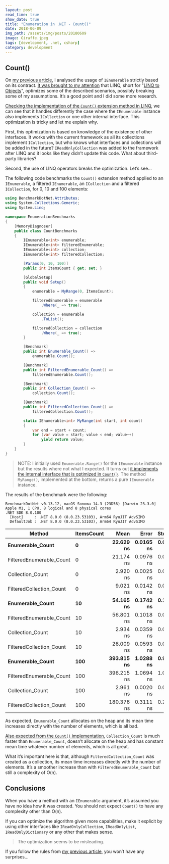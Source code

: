 ```yaml
---
layout: post
read_time: true
show_date: true
title: "Enumeration in .NET - Count()"
date: 2018-06-09
img_path: /assets/img/posts/20180609
image: Giraffe.jpeg
tags: [development, .net, csharp]
category: development
---
```


## Count()

On [my previous article](https://aalmada.github.io/posts/Enumeration-in-dotnet/), I analysed the usage of `IEnumerable` strictly based on its contract. [It was brought to my attention](https://twitter.com/jonaskulhanek/status/1005102953831727105) that LINQ, short for "[LINQ to Objects](https://learn.microsoft.com/en-us/dotnet/csharp/linq/query-a-collection-of-objects)", optimizes some of the described scenarios, possibly breaking some of my assumptions. It’s a good point and I did some more research.

[Checking the implementation of the `Count()` extension method in LINQ](https://github.com/dotnet/corefx/blob/70ec0ad490754fa64ab06dde1d1f10e4d36a83a9/src/System.Linq/src/System/Linq/Count.cs#L12), we can see that it handles differently the case where the `IEnumerable` instance also implements `ICollection` or one other internal interface. This optimization is tricky and let me explain why.

First, this optimization is based on knowledge of the existence of other interfaces. It works with the current framework as all its collections implement `ICollection`, but who knows what interfaces and collections will be added in the future? `IReadOnlyCollection` was added to the framework after LINQ and it looks like they didn’t update this code. What about third-party libraries?

Second, the use of LINQ operators breaks the optimization. Let’s see…

The following code benchmarks the `Count()` extension method applied to an `IEnumerable`, a filtered `IEnumerable`, an `ICollection` and a filtered `ICollection`, for 0, 10 and 100 elements:

```csharp
using BenchmarkDotNet.Attributes;
using System.Collections.Generic;
using System.Linq;

namespace EnumerationBenchmarks
{
    [MemoryDiagnoser]
    public class CountBenchmarks
    {
        IEnumerable<int> enumerable;
        IEnumerable<int> filteredEnumerable;
        IEnumerable<int> collection;
        IEnumerable<int> filteredCollection;

        [Params(0, 10, 100)]
        public int ItemsCount { get; set; }

        [GlobalSetup]
        public void Setup()
        {
            enumerable = MyRange(0, ItemsCount);

            filteredEnumerable = enumerable
                .Where(_ => true);

            collection = enumerable
                .ToList();

            filteredCollection = collection
                .Where(_ => true);
        }

        [Benchmark]
        public int Enumerable_Count() =>
            enumerable.Count();

        [Benchmark]
        public int FilteredEnumerable_Count() =>
            filteredEnumerable.Count();

        [Benchmark]
        public int Collection_Count() =>
            collection.Count();

        [Benchmark]
        public int FilteredCollection_Count() =>
            filteredCollection.Count();

        static IEnumerable<int> MyRange(int start, int count)
        {
            var end = start + count;
            for (var value = start; value < end; value++)
                yield return value;
        }
    }
}
```

> NOTE: I initially used `Enumerable.Range()` for the `IEnumerable` instance but the results where not what I expected. It turns out [it implements the internal interface that is optimized in `Count()`](https://github.com/dotnet/corefx/blob/70ec0ad490754fa64ab06dde1d1f10e4d36a83a9/src/System.Linq/src/System/Linq/Range.cs#L31). The method `MyRange()`, implemented at the bottom, returns a pure `IEnumerable` instance.

The results of the benchmark were the following:

```
BenchmarkDotNet v0.13.12, macOS Sonoma 14.3 (23D56) [Darwin 23.3.0]
Apple M1, 1 CPU, 8 logical and 8 physical cores
.NET SDK 8.0.100
  [Host]     : .NET 8.0.0 (8.0.23.53103), Arm64 RyuJIT AdvSIMD
  DefaultJob : .NET 8.0.0 (8.0.23.53103), Arm64 RyuJIT AdvSIMD
```

| Method                   | ItemsCount | Mean       | Error     | StdDev    | Gen0   | Allocated |
|------------------------- |----------- |-----------:|----------:|----------:|-------:|----------:|
| **Enumerable_Count**         | **0**          |  **22.629 ns** | **0.0165 ns** | **0.0146 ns** | **0.0089** |      **56 B** |
| FilteredEnumerable_Count | 0          |  21.174 ns | 0.0976 ns | 0.0815 ns | 0.0089 |      56 B |
| Collection_Count         | 0          |   2.920 ns | 0.0025 ns | 0.0023 ns |      - |         - |
| FilteredCollection_Count | 0          |   9.021 ns | 0.0142 ns | 0.0118 ns |      - |         - |
| **Enumerable_Count**         | **10**         |  **54.165 ns** | **0.1742 ns** | **0.1629 ns** | **0.0089** |      **56 B** |
| FilteredEnumerable_Count | 10         |  56.801 ns | 0.1018 ns | 0.0850 ns | 0.0089 |      56 B |
| Collection_Count         | 10         |   2.934 ns | 0.0359 ns | 0.0336 ns |      - |         - |
| FilteredCollection_Count | 10         |  26.009 ns | 0.0593 ns | 0.0526 ns |      - |         - |
| **Enumerable_Count**         | **100**        | **393.815 ns** | **1.0288 ns** | **0.9120 ns** | **0.0086** |      **56 B** |
| FilteredEnumerable_Count | 100        | 396.215 ns | 1.0694 ns | 1.0003 ns | 0.0086 |      56 B |
| Collection_Count         | 100        |   2.961 ns | 0.0020 ns | 0.0016 ns |      - |         - |
| FilteredCollection_Count | 100        | 180.376 ns | 0.3111 ns | 0.2429 ns |      - |         - |

As expected, `Enumerable_Count` allocates on the heap and its mean time increases directly with the number of elements, which is all bad.

[Also expected from the `Count()` implementation](https://github.com/dotnet/corefx/blob/70ec0ad490754fa64ab06dde1d1f10e4d36a83a9/src/System.Linq/src/System/Linq/Count.cs#L12), `Collection_Count` is much faster than `Enumerable_Count`, doesn’t allocate on the heap and has constant mean time whatever number of elements, which is all great.

What it’s important here is that, although `FilteredCollection_Count` was created as a collection, its mean time increases directly with the number of elements. It’s a smoother increase than with `FilteredEnumerable_Count` but still a complexity of O(n).

## Conclusions

When you have a method with an `IEnumerable` argument, it’s assumed you have no idea how it was created. You should not expect `Count()` to have any complexity other than O(n).

If you can optimize the algorithm given more capabilities, make it explicit by using other interfaces like `IReadOnlyCollection`, `IReadOnlyList`, `IReadOnlyDictionary` or any other that makes sense.

> The optimization seems to be misleading.

If you follow the rules from [my previous article](https://aalmada.github.io/posts/Enumeration-in-dotnet/), you won’t have any surprises…
